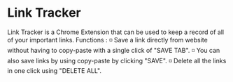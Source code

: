 # Link Tracker

Link Tracker is a Chrome Extension that can be used to keep a record of all of your important links.
Functions :
◽ Save a link directly from website without having to copy-paste with a single click of "SAVE TAB".
◽ You can also save links by using copy-paste by clicking "SAVE".
◽ Delete all the links in one click using "DELETE ALL".
